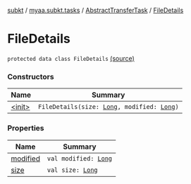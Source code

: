 [subkt](../../../index.md) / [myaa.subkt.tasks](../../index.md) / [AbstractTransferTask](../index.md) / [FileDetails](./index.md)

# FileDetails

`protected data class FileDetails` [(source)](https://github.com/Myaamori/SubKt/blob/master/src/main/kotlin/myaa/subkt/tasks/tasks.kt#L1563)

### Constructors

| Name | Summary |
|---|---|
| [&lt;init&gt;](-init-.md) | `FileDetails(size: `[`Long`](https://kotlinlang.org/api/latest/jvm/stdlib/kotlin/-long/index.html)`, modified: `[`Long`](https://kotlinlang.org/api/latest/jvm/stdlib/kotlin/-long/index.html)`)` |

### Properties

| Name | Summary |
|---|---|
| [modified](modified.md) | `val modified: `[`Long`](https://kotlinlang.org/api/latest/jvm/stdlib/kotlin/-long/index.html) |
| [size](size.md) | `val size: `[`Long`](https://kotlinlang.org/api/latest/jvm/stdlib/kotlin/-long/index.html) |
